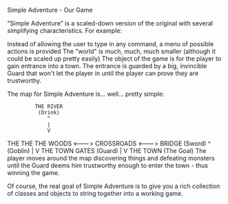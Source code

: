 Simple Adventure - Our Game

"Simple Adventure" is a scaled-down version of the original with several simplifying characteristics. For example:

Instead of allowing the user to type in any command, a menu of possible actions is provided
The "world" is much, much, much smaller (although it could be scaled up pretty easily)
The object of the game is for the player to gain entrance into a town. The entrance is guarded by a big, invincible Guard that won't let the player in until the player can prove they are trustworthy.

The map for Simple Adventure is... well... pretty simple:

             THE RIVER
              (Drink)
                 ^
                 |
                 V
  THE           THE            THE
 WOODS <---> CROSSROADS <---> BRIDGE
(Sword)          ^           (Goblin)
                 |
                 V
           THE TOWN GATES
              (Guard)
                 |
                 V
              THE TOWN
             (The Goal)
The player moves around the map discovering things and defeating monsters until the Guard deems him trustworthy enough to enter the town - thus winning the game.

Of course, the real goal of Simple Adventure is to give you a rich collection of classes and objects to string together into a working game.
